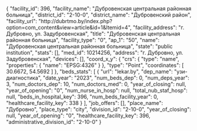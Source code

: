 {
    "facility_id": 396,
    "facility_name": "Дубровенская центральная районная больница",
    "district_id": "2-10-0",
    "district_name": "Дубровенский район",
    "facility_url": "http:\/\/dubrtmo.by\/index.php?option=com_content&view=article&id=1&Itemid=4",
    "facility_address": "г. Дубровно, ул. Задубровенская",
    "title": "Дубровенская центральная районная больница",
    "facility_type": "0",
    "ap_1": "50",
    "name": "Дубровенская центральная районная больница",
    "state": "public institution",
    "stats": [],
    "med_id": 10214256,
    "address": "г. Дубровно, ул. Задубровенская",
    "devices": [],
    "coord_x_y": {
        "crs": {
            "type": "name",
            "properties": {
                "name": "EPSG:4326"
            }
        },
        "type": "Point",
        "coordinates": [
            30.6672,
            54.5692
        ]
    },
    "beds_stats": [
        {
            "url": "lekar.by",
            "dep_name": "узи-диагностика",
            "date_year": "2023",
            "num_beds_dep": 0,
            "num_deps_year": 3,
            "num_doctors_dep": 10,
            "num_doctors_med": 0,
            "year_of_closing": null,
            "year_of_opening": "0",
            "num_nurse_in_hosp": null,
            "total_nub_staf_hosp": null,
            "beds_in_hospital_key": 396,
            "num_beds_facility_year": 0,
            "healthcare_facility_key": 338
        }
    ],
    "job_offers": [],
    "place_name": "Дубровно",
    "place_type": "city",
    "division_id": "2-10-0",
    "year_of_closing": null,
    "year_of_opening": "0",
    "healthcare_facility_key": 396,
    "administrative_division_id": "2-10-0"
}
